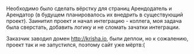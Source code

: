 
Необходимо было сделать вёрстку для страниц Арендодатель и Арендатор (в будущем планировалось их внедрить в существующий проект).  Заинитил проект и начал интеграцию - коллега, моя задача была сверстать, добавить логику и не сломать зачатки интеграции.

Заказчик заводил домен http://krisha.io, были деплои, но к сожалению, проект так и не запустился, поэтому сайт уже мёртв:(
